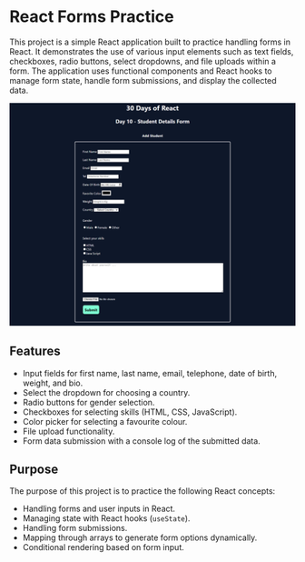 # React Forms Practice

This project is a simple React application built to practice handling forms in React. It demonstrates the use of various input elements such as text fields, checkboxes, radio buttons, select dropdowns, and file uploads within a form. The application uses functional components and React hooks to manage form state, handle form submissions, and display the collected data.

![Form Screenshot](./src/images/student_form.png)
## Features

- Input fields for first name, last name, email, telephone, date of birth, weight, and bio.
- Select the dropdown for choosing a country.
- Radio buttons for gender selection.
- Checkboxes for selecting skills (HTML, CSS, JavaScript).
- Color picker for selecting a favourite colour.
- File upload functionality.
- Form data submission with a console log of the submitted data.

## Purpose

The purpose of this project is to practice the following React concepts:

- Handling forms and user inputs in React.
- Managing state with React hooks (`useState`).
- Handling form submissions.
- Mapping through arrays to generate form options dynamically.
- Conditional rendering based on form input.
